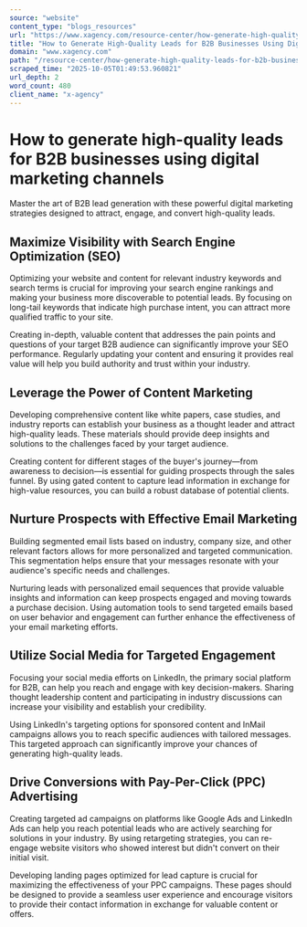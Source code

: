 ```yaml
---
source: "website"
content_type: "blogs_resources"
url: "https://www.xagency.com/resource-center/how-generate-high-quality-leads-for-b2b-businesses-using-digital-marketing-channels"
title: "How to Generate High-Quality Leads for B2B Businesses Using Digital Marketing Channels"
domain: "www.xagency.com"
path: "/resource-center/how-generate-high-quality-leads-for-b2b-businesses-using-digital-marketing-channels"
scraped_time: "2025-10-05T01:49:53.960821"
url_depth: 2
word_count: 480
client_name: "x-agency"
---
```


# How to generate high-quality leads for B2B businesses using digital marketing channels

Master the art of B2B lead generation with these powerful digital marketing strategies designed to attract, engage, and convert high-quality leads.

## Maximize Visibility with Search Engine Optimization (SEO)

Optimizing your website and content for relevant industry keywords and search terms is crucial for improving your search engine rankings and making your business more discoverable to potential leads. By focusing on long-tail keywords that indicate high purchase intent, you can attract more qualified traffic to your site.

Creating in-depth, valuable content that addresses the pain points and questions of your target B2B audience can significantly improve your SEO performance. Regularly updating your content and ensuring it provides real value will help you build authority and trust within your industry.

## Leverage the Power of Content Marketing

Developing comprehensive content like white papers, case studies, and industry reports can establish your business as a thought leader and attract high-quality leads. These materials should provide deep insights and solutions to the challenges faced by your target audience.

Creating content for different stages of the buyer's journey—from awareness to decision—is essential for guiding prospects through the sales funnel. By using gated content to capture lead information in exchange for high-value resources, you can build a robust database of potential clients.

## Nurture Prospects with Effective Email Marketing

Building segmented email lists based on industry, company size, and other relevant factors allows for more personalized and targeted communication. This segmentation helps ensure that your messages resonate with your audience's specific needs and challenges.

Nurturing leads with personalized email sequences that provide valuable insights and information can keep prospects engaged and moving towards a purchase decision. Using automation tools to send targeted emails based on user behavior and engagement can further enhance the effectiveness of your email marketing efforts.

## Utilize Social Media for Targeted Engagement

Focusing your social media efforts on LinkedIn, the primary social platform for B2B, can help you reach and engage with key decision-makers. Sharing thought leadership content and participating in industry discussions can increase your visibility and establish your credibility.

Using LinkedIn's targeting options for sponsored content and InMail campaigns allows you to reach specific audiences with tailored messages. This targeted approach can significantly improve your chances of generating high-quality leads.

## Drive Conversions with Pay-Per-Click (PPC) Advertising

Creating targeted ad campaigns on platforms like Google Ads and LinkedIn Ads can help you reach potential leads who are actively searching for solutions in your industry. By using retargeting strategies, you can re-engage website visitors who showed interest but didn't convert on their initial visit.

Developing landing pages optimized for lead capture is crucial for maximizing the effectiveness of your PPC campaigns. These pages should be designed to provide a seamless user experience and encourage visitors to provide their contact information in exchange for valuable content or offers.